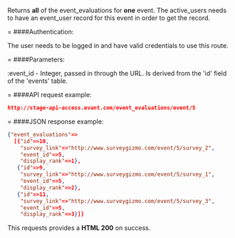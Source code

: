 <!-- --- title: GET /event_evaluations/event/:event_id -->

Returns **all** of the event_evaluations for **one** event. The active_users needs to have an event_user record for this event in order to get the record.

=
####Authentication:

The user needs to be logged in and have valid credentials to use this route.

=
####Parameters:

:event_id - Integer, passed in through the URL. Is derived from the 'id' field of the 'events' table.

=
####API request example:
```json
http://stage-api-access.evant.com/event_evaluations/event/5
```

=
####JSON response example:

```json
{"event_evaluations"=>
  [{"id"=>10,
    "survey_link"=>"http://www.surveygizmo.com/event/5/survey_2",
    "event_id"=>5,
    "display_rank"=>1},
   {"id"=>9,
    "survey_link"=>"http://www.surveygizmo.com/event/5/survey_1",
    "event_id"=>5,
    "display_rank"=>2},
   {"id"=>11,
    "survey_link"=>"http://www.surveygizmo.com/event/5/survey_3",
    "event_id"=>5,
    "display_rank"=>3}]}
```

This requests provides a <strong>HTML 200</strong> on success.